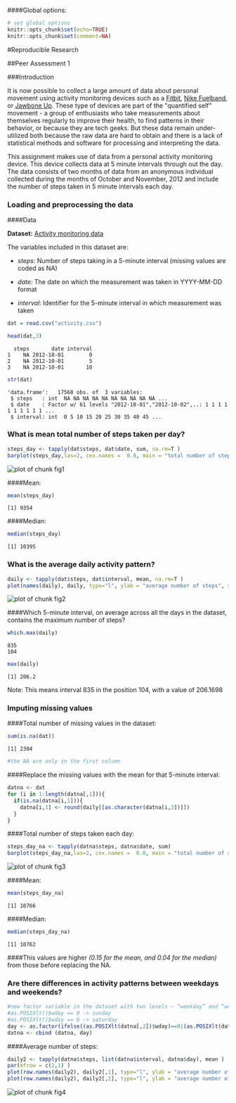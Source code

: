 ####Global options:

```r
# set global options
knitr::opts_chunk$set(echo=TRUE)
knitr::opts_chunk$set(comment=NA)
```
#Reproducible Research

##Peer Assessment 1

###Introduction

It is now possible to collect a large amount of data about personal movement using activity monitoring devices such as a [Fitbit](http://www.fitbit.com/), [Nike Fuelband](http://www.nike.com/us/en_us/c/nikeplus-fuelband), or [Jawbone Up](https://jawbone.com/up). These type of devices are part of the "quantified self" movement  - a group of enthusiasts who take measurements about themselves regularly to improve their health, to find patterns in their behavior, or because they are tech geeks. But these data remain under-utilized both because the raw data are hard to obtain and there is a lack of statistical methods and software for processing and interpreting the data.

This assignment makes use of data from a personal activity monitoring device. This device collects data at 5 minute intervals through out the day. The data consists of two months of data from an anonymous individual collected during the months of October and November, 2012 and include the number of steps taken in 5 minute intervals each day.

### Loading and preprocessing the data

####Data

**Dataset:** [Activity monitoring data](https://d396qusza40orc.cloudfront.net/repdata%2Fdata%2Factivity.zip)
    
The variables included in this dataset are:

- *steps*: Number of steps taking in a 5-minute interval (missing values are coded as NA)

- *date*: The date on which the measurement was taken in YYYY-MM-DD format

- *interval*: Identifier for the 5-minute interval in which measurement was taken


```r
dat = read.csv("activity.csv")
```


```r
head(dat,3)
```

```
  steps       date interval
1    NA 2012-10-01        0
2    NA 2012-10-01        5
3    NA 2012-10-01       10
```

```r
str(dat)
```

```
'data.frame':	17568 obs. of  3 variables:
 $ steps   : int  NA NA NA NA NA NA NA NA NA NA ...
 $ date    : Factor w/ 61 levels "2012-10-01","2012-10-02",..: 1 1 1 1 1 1 1 1 1 1 ...
 $ interval: int  0 5 10 15 20 25 30 35 40 45 ...
```


### What is mean total number of steps taken per day?


```r
steps_day <- tapply(dat$steps, dat$date, sum, na.rm=T )
barplot(steps_day,las=2, cex.names =  0.8, main = "total number of steps taken each day ")
```

![plot of chunk fig1](figure/fig1.png) 

####Mean:

```r
mean(steps_day)
```

```
[1] 9354
```
####Median:

```r
median(steps_day)
```

```
[1] 10395
```




### What is the average daily activity pattern?


```r
daily <- tapply(dat$steps, dat$interval, mean, na.rm=T )
plot(names(daily), daily, type="l", ylab = "average number of steps", xlab = "interval", main = "Average daily activity pattern")
```

![plot of chunk fig2](figure/fig2.png) 

####Which 5-minute interval, on average across all the days in the dataset, contains the maximum number of steps?


```r
which.max(daily)
```

```
835 
104 
```

```r
max(daily)
```

```
[1] 206.2
```
Note: This means interval 835 in the position 104, with a value of 206.1698

### Imputing missing values

####Total number of missing values in the dataset:

```r
sum(is.na(dat))
```

```
[1] 2304
```

```r
#the NA are only in the first column
```

####Replace the missing values with the mean for that 5-minute interval:

```r
datna <- dat
for (i in 1:length(datna[,1])){
  if(is.na(datna[i,1])){
    datna[i,1] <- round(daily[[as.character(datna[i,3])]]) 
  }
}
```

####Total number of steps taken each day:

```r
steps_day_na <- tapply(datna$steps, datna$date, sum)
barplot(steps_day_na,las=2, cex.names =  0.8, main = "total number of steps taken each day with NA replaced")
```

![plot of chunk fig3](figure/fig3.png) 

####Mean:

```r
mean(steps_day_na)
```

```
[1] 10766
```
####Median:

```r
median(steps_day_na)
```

```
[1] 10762
```

####This values are higher *(0.15 for the mean, and 0.04 for the median)* from those before replacing the NA.

### Are there differences in activity patterns between weekdays and weekends?


```r
#new factor variable in the dataset with two levels – “weekday” and “weekend” indicating whether a given date is a weekday or weekend day.
#as.POSIXlt()$wday == 0 -> sunday
#as.POSIXlt()$wday == 6 -> saturday
day <- as.factor(ifelse((as.POSIXlt(datna[,2])$wday)==0|(as.POSIXlt(datna[,2])$wday)==6,"weekend","weekday"))
datna <- cbind (datna, day)
```

####Average number of steps:

```r
daily2 <- tapply(datna$steps, list(datna$interval, datna$day), mean )
par(mfrow = c(2,1) )
plot(row.names(daily2), daily2[,1], type="l", ylab = "average number of steps", xlab = "interval", main = "weekday")
plot(row.names(daily2), daily2[,2], type="l", ylab = "average number of steps", xlab = "interval", main = "weekend")
```

![plot of chunk fig4](figure/fig4.png) 
